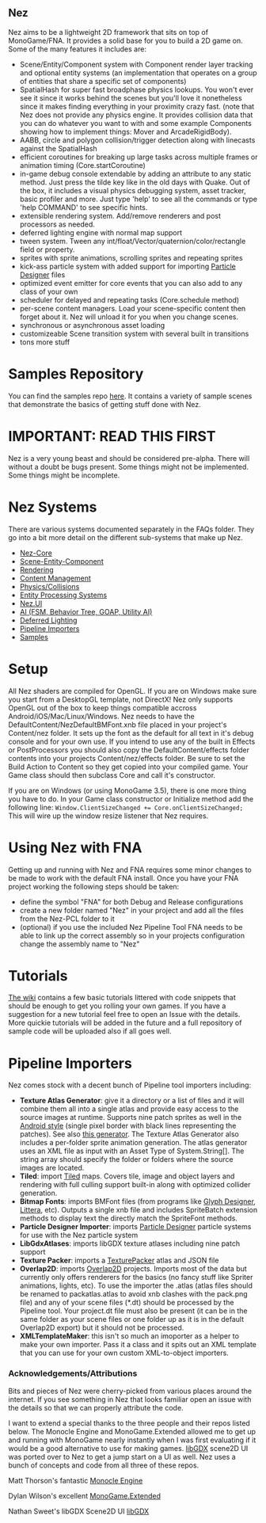 ## Nez

Nez aims to be a lightweight 2D framework that sits on top of MonoGame/FNA. It provides a solid base for you to build a 2D game on. Some of the many features it includes are:

- Scene/Entity/Component system with Component render layer tracking and optional entity systems (an implementation that operates on a group of entities that share a specific set of components)
- SpatialHash for super fast broadphase physics lookups. You won't ever see it since it works behind the scenes but you'll love it nonetheless since it makes finding everything in your proximity crazy fast. (note that Nez does not provide any physics engine. It provides collision data that you can do whatever you want to with and some example Components showing how to implement things: Mover and ArcadeRigidBody).
- AABB, circle and polygon collision/trigger detection along with linecasts against the SpatialHash
- efficient coroutines for breaking up large tasks across multiple frames or animation timing (Core.startCoroutine)
- in-game debug console extendable by adding an attribute to any static method. Just press the tilde key like in the old days with Quake. Out of the box, it includes a visual physics debugging system, asset tracker, basic profiler and more. Just type 'help' to see all the commands or type 'help COMMAND' to see specific hints.
- extensible rendering system. Add/remove renderers and post processors as needed.
- deferred lighting engine with normal map support
- tween system. Tween any int/float/Vector/quaternion/color/rectangle field or property.
- sprites with sprite animations, scrolling sprites and repeating sprites
- kick-ass particle system with added support for importing [Particle Designer](https://71squared.com/particledesigner) files
- optimized event emitter for core events that you can also add to any class of your own
- scheduler for delayed and repeating tasks (Core.schedule method)
- per-scene content managers. Load your scene-specific content then forget about it. Nez will unload it for you when you change scenes.
- synchronous or asynchronous asset loading
- customizeable Scene transition system with several built in transitions
- tons more stuff


Samples Repository
==========
You can find the samples repo [here](https://github.com/prime31/Nez-Samples). It contains a variety of sample scenes that demonstrate the basics of getting stuff done with Nez.



IMPORTANT: READ THIS FIRST
==========

Nez is a very young beast and should be considered pre-alpha. There will without a doubt be bugs present. Some things might not be implemented. Some things might be incomplete.



Nez Systems
==========

There are various systems documented separately in the FAQs folder. They go into a bit more detail on the different sub-systems that make up Nez.

- [Nez-Core](FAQs/Nez-Core.md)
- [Scene-Entity-Component](FAQs/Scene-Entity-Component.md)
- [Rendering](FAQs/Rendering.md)
- [Content Management](FAQs/ContentManagement.md)
- [Physics/Collisions](FAQs/Physics.md)
- [Entity Processing Systems](FAQs/EntitySystems.md)
- [Nez.UI](FAQs/UI.md)
- [AI (FSM, Behavior Tree, GOAP, Utility AI)](FAQs/AI.md)
- [Deferred Lighting](FAQs/DeferredLighting.md)
- [Pipeline Importers](FAQs/PipelineImporters.md)
- [Samples](FAQs/Samples.md)



Setup
==========

All Nez shaders are compiled for OpenGL. If you are on Windows make sure you start from a DesktopGL template, not DirectX! Nez only supports OpenGL out of the box to keep things compatible accross Android/iOS/Mac/Linux/Windows. Nez needs to have the DefaultContent/NezDefaultBMFont.xnb file placed in your project's Content/nez folder. It sets up the font as the default for all text in it's debug console and for your own use. If you intend to use any of the built in Effects or PostProcessors you should also copy the DefaultContent/effects folder contents into your projects Content/nez/effects folder. Be sure to set the Build Action to Content so they get copied into your compiled game. Your Game class should then subclass Core and call it's constructor.

If you are on Windows (or using MonoGame 3.5), there is one more thing you have to do. In your Game class constructor or Initialize method add the following line: `Window.ClientSizeChanged += Core.onClientSizeChanged;` This will wire up the window resize listener that Nez requires.



Using Nez with FNA
==========

Getting up and running with Nez and FNA requires some minor changes to be made to work with the default FNA install. Once you have your FNA project working the following steps should be taken:

- define the symbol "FNA" for both Debug and Release configurations
- create a new folder named "Nez" in your project and add all the files from the Nez-PCL folder to it
- (optional) if you use the included Nez Pipeline Tool FNA needs to be able to link up the correct assembly so in your projects configuration change the assembly name to "Nez"



Tutorials
==========

[The wiki](https://github.com/prime31/Nez/wiki) contains a few basic tutorials littered with code snippets that should be enough to get you rolling your own games. If you have a suggestion for a new tutorial feel free to open an Issue with the details. More quickie tutorials will be added in the future and a full repository of sample code will be uploaded also if all goes well.



Pipeline Importers
==========

Nez comes stock with a decent bunch of Pipeline tool importers including:

- **Texture Atlas Generator**: give it a directory or a list of files and it will combine them all into a single atlas and provide easy access to the source images at runtime. Supports nine patch sprites as well in the [Android style](http://developer.android.com/tools/help/draw9patch.html) (single pixel border with black lines representing the patches). See also [this generator](https://romannurik.github.io/AndroidAssetStudio/nine-patches.html). The Texture Atlas Generator also includes a per-folder sprite animation generation. The atlas generator uses an XML file as input with an Asset Type of System.String[]. The string array should specify the folder or folders where the source images are located.
- **Tiled**: import [Tiled](http://www.mapeditor.org/) maps. Covers tile, image and object layers and rendering with full culling support built-in along with optimized collider generation.
- **Bitmap Fonts**: imports BMFont files (from programs like [Glyph Designer](https://71squared.com/glyphdesigner), [Littera](http://kvazars.com/littera/), etc). Outputs a single xnb file and includes SpriteBatch extension methods to display text the directly match the SpriteFont methods.
- **Particle Designer Importer**: imports [Particle Designer](https://71squared.com/particledesigner) particle systems for use with the Nez particle system
- **LibGdxAtlases**: imports libGDX texture atlases including nine patch support
- **Texture Packer**: imports a [TexturePacker](https://www.codeandweb.com/texturepacker) atlas and JSON file
- **Overlap2D**: imports [Overlap2D](http://overlap2d.com/) projects. Imports most of the data but currently only offers renderers for the basics (no fancy stuff like Spriter animations, lights, etc). To use the importer the .atlas (atlas files should be renamed to packatlas.atlas to avoid xnb clashes with the pack.png file) and any of your scene files (*.dt) should be processed by the Pipeline tool. Your project.dt file must also be present (it can be in the same folder as your scene files or one folder up as it is in the default Overlap2D export) but it should not be processed.
- **XMLTemplateMaker**: this isn't so much an imoporter as a helper to make your own importer. Pass it a class and it spits out an XML template that you can use for your own custom XML-to-object importers.



### Acknowledgements/Attributions

Bits and pieces of Nez were cherry-picked from various places around the internet. If you see something in Nez that looks familiar open an issue with the details so that we can properly attribute the code.

I want to extend a special thanks to the three people and their repos listed below. The Monocle Engine and MonoGame.Extended allowed me to get up and running with MonoGame nearly instantly when I was first evaluating if it would be a good alternative to use for making games. [libGDX](https://github.com/libgdx/libgdx) scene2D UI was ported over to Nez to get a jump start on a UI as well. Nez uses a bunch of concepts and code from all three of these repos.

Matt Thorson's fantastic [Monocle Engine](https://bitbucket.org/MattThorson/monocle-engine)

Dylan Wilson's excellent [MonoGame.Extended](https://github.com/craftworkgames/MonoGame.Extended)

Nathan Sweet's libGDX Scene2D UI [libGDX](https://github.com/libgdx/libgdx)
